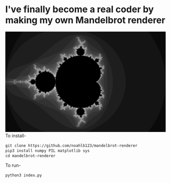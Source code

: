 # I've finally become a real coder by making my own Mandelbrot renderer
![alt text](https://github.com/noahlb123/mandelbrot-renderer/blob/main/example-render.png?raw=true)
To install-
```
git clone https://github.com/noahlb123/mandelbrot-renderer
pip3 install numpy PIL matplotlib sys
cd mandelbrot-renderer
```
To run-
```
python3 index.py
```
